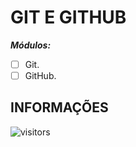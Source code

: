 # GIT E GITHUB

***Módulos:***

- [ ] Git.
- [ ] GitHub.

## INFORMAÇÕES

![visitors](https://visitor-badge.glitch.me/badge?page_id=Devgeeknerd.git-github-zp "Total de Visitas")
